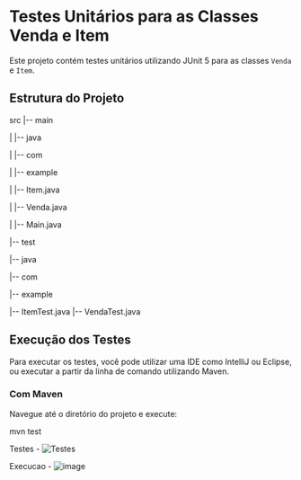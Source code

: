 # Testes Unitários para as Classes Venda e Item

Este projeto contém testes unitários utilizando JUnit 5 para as classes `Venda` e `Item`.

## Estrutura do Projeto

src
|-- main

| |-- java

| |-- com

| |-- example

| |-- Item.java

| |-- Venda.java

| |-- Main.java

|-- test

|-- java

|-- com

|-- example

|-- ItemTest.java
|-- VendaTest.java


## Execução dos Testes

Para executar os testes, você pode utilizar uma IDE como IntelliJ ou Eclipse, ou executar a partir da linha de comando utilizando Maven.

### Com Maven

Navegue até o diretório do projeto e execute:

mvn test


Testes - 
![Testes](https://github.com/kirz4/AtividadePOO/assets/104585854/dde58c58-af4b-4844-86ad-49ce6a64c990)

Execucao - 
![image](https://github.com/kirz4/AtividadePOO/assets/104585854/417a877d-b551-48d9-9cfd-68c288051635)



